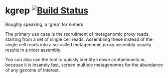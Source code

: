 kgrep [![Build Status](https://travis-ci.com/abremges/kgrep.svg?token=Ebg4XZAcowyajM89NgpH&branch=master)](https://travis-ci.com/abremges/kgrep)
=====

Roughly speaking, a 'grep' for k-mers

The primary use case is the recruitment of metagenomic proxy reads, starting from a set of single cell reads. Assembling these instead of the single cell reads into a so-called metagenomic proxy assembly usually results in a nicer assembly.

You can also use the tool to quickly identify known contaminants or, because it is insanely fast, screen multiple metagenomes for the abundance of any genome of interest.
